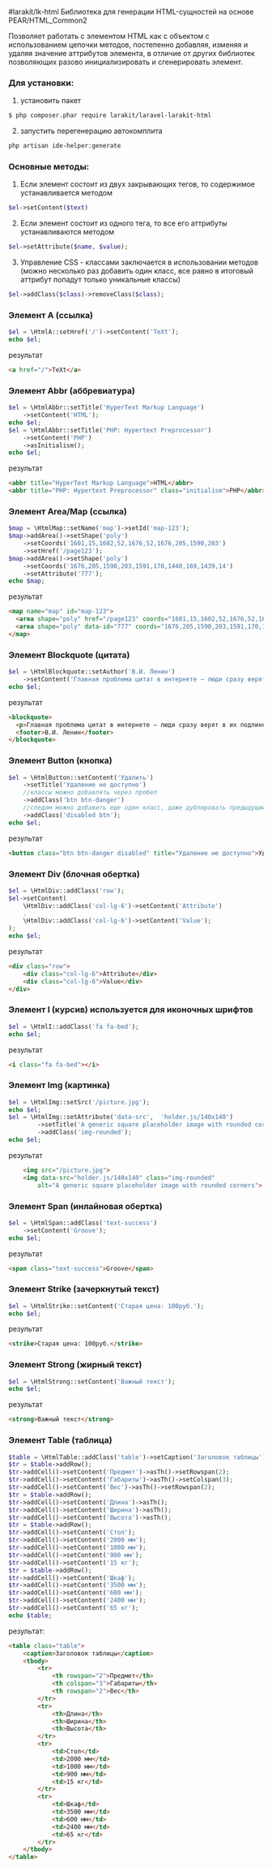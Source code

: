 #larakit/lk-html
Библиотека для генерации HTML-сущностей на основе PEAR/HTML_Common2

Позволяет работать с элементом HTML как с объектом с использованием цепочки методов, постепенно добавляя, изменяя и удаляя значение аттрибутов элемента, в отличие от других библиотек позволяющих разово инициализировать и сгенерировать элемент.

### Для установки:
1) установить пакет
~~~bash
$ php composer.phar require larakit/laravel-larakit-html
~~~
2) запустить перегенерацию автокомплита
~~~bash
php artisan ide-helper:generate
~~~

### Основные методы:
1) Если элемент состоит из двух закрывающих тегов, то содержимое устанавливается методом
~~~php
$el->setContent($text)
~~~
2) Если элемент состоит из одного тега, то все его аттрибуты устанавливаются методом
~~~php
$el->setAttribute($name, $value);
~~~
3) Управление CSS - классами заключается в использовании методов (можно несколько раз добавить один класс, все равно в итоговый аттрибут попадут только уникальные классы)
~~~php
$el->addClass($class)->removeClass($class);
~~~
### Элемент A (ссылка)
~~~php
$el = \HtmlA::setHref('/')->setContent('TeXt');
echo $el;
~~~
результат
~~~html
<a href="/">TeXt</a>
~~~

### Элемент Abbr (аббревиатура)
~~~php
$el = \HtmlAbbr::setTitle('HyperText Markup Language')
    ->setContent('HTML');
echo $el;
$el = \HtmlAbbr::setTitle('PHP: Hypertext Preprocessor')
    ->setContent('PHP')
    ->asInitialism();
echo $el;
~~~
результат
~~~html
<abbr title="HyperText Markup Language">HTML</abbr>
<abbr title="PHP: Hypertext Preprocessor" class="initialism">PHP</abbr>
~~~

### Элемент Area/Map (ссылка)
~~~php
$map = \HtmlMap::setName('map')->setId('map-123');
$map->addArea()->setShape('poly')
    ->setCoords('1601,15,1602,52,1676,52,1676,205,1590,203')
    ->setHref('/page123');
$map->addArea()->setShape('poly')
    ->setCoords('1676,205,1590,203,1591,170,1440,169,1439,14')
    ->setAttribute('777');
echo $map;
~~~
результат
~~~html
<map name="map" id="map-123">
  <area shape="poly" href="/page123" coords="1601,15,1602,52,1676,52,1676,205,1590,203">
  <area shape="poly" data-id="777" coords="1676,205,1590,203,1591,170,1440,169,1439,14">
</map>
~~~

### Элемент Blockquote (цитата)
~~~php
$el = \HtmlBlockquote::setAuthor('В.И. Ленин')
    ->setContent('Главная проблема цитат в интернете – люди сразу верят в их подлинность.');
echo $el;
~~~
результат
~~~html
<blockquote>
  <p>Главная проблема цитат в интернете – люди сразу верят в их подлинность.</p>
  <footer>В.И. Ленин</footer>
</blockquote>
~~~

### Элемент Button (кнопка)
~~~php
$el = \HtmlButton::setContent('Удалить')
    ->setTitle('Удаление не доступно')
    //классы можно добавлять через пробел
    ->addClass('btn btn-danger')    
    //следом можно добавить еще один класс, даже дублировать предыдущий (вставится только один)
    ->addClass('disabled btn');
echo $el;
~~~
результат
~~~html
<button class="btn btn-danger disabled" title="Удаление не доступно">Удалить</button>
~~~

### Элемент Div (блочная обертка)
~~~php
$el = \HtmlDiv::addClass('row');
$el->setContent(
    \HtmlDiv::addClass('col-lg-6')->setContent('Attribute')
    .
    \HtmlDiv::addClass('col-lg-6')->setContent('Value');
);    
echo $el;
~~~
результат
~~~html
<div class="row">
    <div class="col-lg-6">Attribute</div>
    <div class="col-lg-6">Value</div>
</div>
~~~

### Элемент I (курсив) используется для иконочных шрифтов
~~~php
$el = \HtmlI::addClass('fa fa-bed');
echo $el;
~~~
результат
~~~html
<i class="fa fa-bed"></i>
~~~

### Элемент Img (картинка)
~~~php
$el = \HtmlImg::setSrc('/picture.jpg');
echo $el;
$el = \HtmlImg::setAttribute('data-src',  'holder.js/140x140')
        ->setTitle('A generic square placeholder image with rounded corners')
        ->addClass('img-rounded');
echo $el;
~~~
результат
~~~html
    <img src="/picture.jpg">
    <img data-src="holder.js/140x140" class="img-rounded" 
        alt="A generic square placeholder image with rounded corners">
~~~

### Элемент Span (инлайновая обертка)
~~~php
$el = \HtmlSpan::addClass('text-success')
    ->setContent('Groove');
echo $el;
~~~
результат
~~~html
<span class="text-success">Groove</span>
~~~

### Элемент Strike (зачеркнутый текст)
~~~php
$el = \HtmlStrike::setContent('Старая цена: 100руб.');
echo $el;
~~~
результат
~~~html
<strike>Старая цена: 100руб.</strike>
~~~

### Элемент Strong (жирный текст)
~~~php
$el = \HtmlStrong::setContent('Важный текст');
echo $el;
~~~
результат
~~~html
<strong>Важный текст</strong>
~~~

### Элемент Table (таблица)
~~~php
$table = \HtmlTable::addClass('table')->setCaption('Заголовок таблицы');
$tr = $table->addRow();
$tr->addCell()->setContent('Предмет')->asTh()->setRowspan(2);
$tr->addCell()->setContent('Габариты')->asTh()->setColspan(3);
$tr->addCell()->setContent('Вес')->asTh()->setRowspan(2);
$tr = $table->addRow();
$tr->addCell()->setContent('Длина')->asTh();
$tr->addCell()->setContent('Ширина')->asTh();
$tr->addCell()->setContent('Высота')->asTh();
$tr = $table->addRow();
$tr->addCell()->setContent('Стол');
$tr->addCell()->setContent('2000 мм');
$tr->addCell()->setContent('1000 мм');
$tr->addCell()->setContent('900 мм');
$tr->addCell()->setContent('15 кг');
$tr = $table->addRow();
$tr->addCell()->setContent('Шкаф');
$tr->addCell()->setContent('3500 мм');
$tr->addCell()->setContent('600 мм');
$tr->addCell()->setContent('2400 мм');
$tr->addCell()->setContent('65 кг');
echo $table;
~~~
результат:
~~~html
<table class="table">
    <caption>Заголовок таблицы</caption>
    <tbody>
        <tr>
            <th rowspan="2">Предмет</th>
            <th colspan="3">Габариты</th>
            <th rowspan="2">Вес</th>
        </tr>
        <tr>
            <th>Длина</th>
            <th>Ширина</th>
            <th>Высота</th>
        </tr>
        <tr>
            <td>Стол</td>
            <td>2000 мм</td>
            <td>1000 мм</td>
            <td>900 мм</td>
            <td>15 кг</td>
        </tr>
        <tr>
            <td>Шкаф</td>
            <td>3500 мм</td>
            <td>600 мм</td>
            <td>2400 мм</td>
            <td>65 кг</td>
        </tr>
    </tbody>
</table>
~~~
